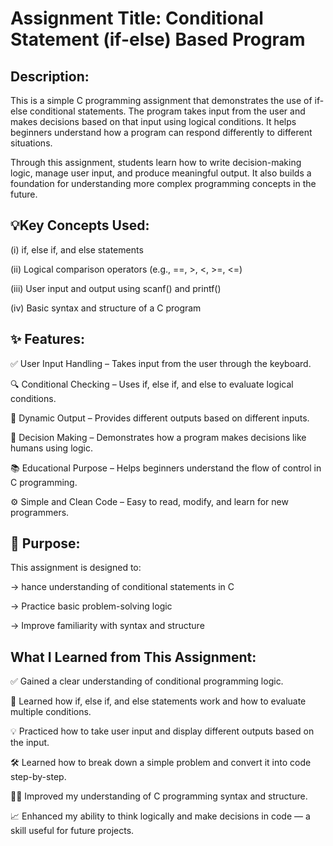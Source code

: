 
# Assignment Title: Conditional Statement (if-else) Based Program







##  Description:
This is a simple C programming assignment that demonstrates the use of if-else conditional statements. The program takes input from the user and makes decisions based on that input using logical conditions. It helps beginners understand how a program can respond differently to different situations.

Through this assignment, students learn how to write decision-making logic, manage user input, and produce meaningful output. It also builds a foundation for understanding more complex programming concepts in the future.
## 💡Key Concepts Used:
(i) if, else if, and else statements

(ii) Logical comparison operators (e.g., ==, >, <, >=, <=)

(iii) User input and output using scanf() and printf()

(iv) Basic syntax and structure of a C program


## ✨ Features:
✅ User Input Handling – Takes input from the user through the keyboard.

🔍 Conditional Checking – Uses if, else if, and else to evaluate logical conditions.

🔄 Dynamic Output – Provides different outputs based on different inputs.

🧠 Decision Making – Demonstrates how a program makes decisions like humans using logic.

📚 Educational Purpose – Helps beginners understand the flow of control in C programming.

⚙️ Simple and Clean Code – Easy to read, modify, and learn for new programmers.
## 🔔 Purpose:
This assignment is designed to:

-> hance understanding of conditional statements in C

-> Practice basic problem-solving logic

-> Improve familiarity with syntax and structure
## 
##  What I Learned from This Assignment:
✅ Gained a clear understanding of conditional programming logic.

🧠 Learned how if, else if, and else statements work and how to evaluate multiple conditions.

💡 Practiced how to take user input and display different outputs based on the input.

🛠️ Learned how to break down a simple problem and convert it into code step-by-step.

👨‍💻 Improved my understanding of C programming syntax and structure.

📈 Enhanced my ability to think logically and make decisions in code — a skill useful for future projects.



